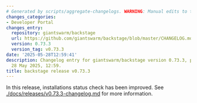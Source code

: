 ```yaml
---
# Generated by scripts/aggregate-changelogs. WARNING: Manual edits to this files will be overwritten.
changes_categories:
- Developer Portal
changes_entry:
  repository: giantswarm/backstage
  url: https://github.com/giantswarm/backstage/blob/master/CHANGELOG.md#0733---2025-05-28
  version: 0.73.3
  version_tag: v0.73.3
date: '2025-05-28T12:59:41'
description: Changelog entry for giantswarm/backstage version 0.73.3, published on
  28 May 2025, 12:59.
title: backstage release v0.73.3
---
```


In this release, installations status check has been improved.
See [./docs/releases/v0.73.3-changelog.md](./docs/releases/v0.73.3-changelog.md) for more information.
